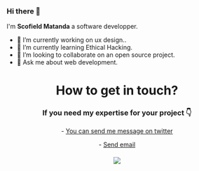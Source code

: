 ### Hi there 👋

<p> I'm <strong>Scofield Matanda</strong> a software developper.</p>

<!--
**filsmatand/filsmatand** is a ✨ _special_ ✨ repository because its `README.md` (this file) appears on your GitHub profile-->



- 🔭 I’m currently working on ux design..
- 🌱 I’m currently learning Ethical Hacking.
- 👯 I’m looking to collaborate on an open source project.
- 💬 Ask me about web development.


    
    
    

<!-- Contact -->
<h1 align="center">How to get in touch?</h1>
<h3 align="center">If you need my expertise for your project 👇</h3>
<p align="center">
    - <a href="https://twitter.com/messages/compose?recipient_id=1270463775309795333" target="_blank" rel="noopener"> You can send me message on twitter</a>
</p> 
<p align="center">
    - <a href="mailto:codeoz.pro@gmail.com">Send email</a>
    <p style='margin-bottom: 20px'>
    </p>
</p>  
<p align="center">
    <img align="center" src="https://media.giphy.com/media/z5iCvo1oCbqt7ukMQs/giphy.gif">
</p>

